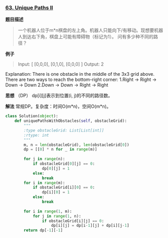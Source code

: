 ### [63. Unique Paths II](https://leetcode.com/problems/unique-paths-ii/description/)

**题目描述**
> 一个机器人位于m\*n棋盘的左上角。机器人只能向下/有移动。现想要机器人到达右下角，棋盘上可能有障碍物（标记为1）。
> 问有多少种不同的路径？

**例子**
> Input:
[
  [0,0,0],
  [0,1,0],
  [0,0,0]
]
Output: 2

Explanation:
There is one obstacle in the middle of the 3x3 grid above.
There are two ways to reach the bottom-right corner:
1.Right -> Right -> Down -> Down
2.Down -> Down -> Right -> Right

**思想**
（DP）
dp[i][j]表示到位置(i, j)的不同的路径数。

**解法**
常规DP。复杂度：时间O(m\*n)，空间O(m\*n)。
```python
class Solution(object):
    def uniquePathsWithObstacles(self, obstacleGrid):
        """
        :type obstacleGrid: List[List[int]]
        :rtype: int
        """
        m, n = len(obstacleGrid), len(obstacleGrid[0])
        dp = [[0] * n for _ in range(m)]
        
        for j in range(n):
            if obstacleGrid[0][j] == 0:
                dp[0][j] = 1
            else:
                break
        for i in range(m):
            if obstacleGrid[i][0] == 0:
                dp[i][0] = 1
            else:
                break
        
        for i in range(1, m):
            for j in range(1, n):
                if obstacleGrid[i][j] == 0:
                    dp[i][j] = dp[i-1][j] + dp[i][j-1]
        return dp[-1][-1]
```